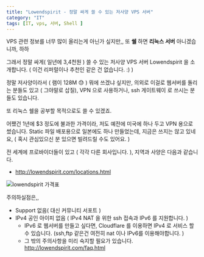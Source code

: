 ```yaml
---
title: "Lowendspirit - 정말 싸게 쓸 수 있는 저사양 VPS 서버"
category: "IT"
tags: [IT, vps, 서버, Shell ]
---
```


VPS 관련 정보를 너무 많이 올리는게 아닌가 싶지만,, 또 **쉘** 하면 **리눅스 서버** 아니겠습니까, 하하

그래서 정말 싸게( 일년에 3,4천원 ) 쓸 수 있는 저사양 VPS 서버 Lowendspirit 을 소개합니다. ( 이건 리퍼럴이나 추천인  같은 건 없습니다. :) )

정말 저사양이라서 ( 램이 128M :sweat: ) 뭐에 쓰겠냐 싶지만, 의외로 이걸로 웹서버를 돌리는 분들도 있고 ( 그야말로 삽질), VPN 으로 사용하거나, ssh 게이트웨이 로 쓰시는 분들도 있습니다.

또 리눅스 쉘을 공부할 목적으로도 쓸 수 있겠죠.

어쨌건 1년에 $3 정도에 불과한 가격이라, 저도 예전에 미국에 하나 두고 VPN 용으로 썼습니다. Static 파일 배포용으로 일본에도 하나 만들었는데, 지금은 쓰지는 않고 있네요, ( 혹시 관심있으신 분 있으면 빌려드릴 수도 있어요. )

전 세계에 프로바이더들이 있고 ( 각각 다른 회사입니다. ), 지역과 사양은 다음과 같습니다.

* http://lowendspirit.com/locations.html

![lowendspirit 가격표](http://i.imgur.com/8kBvyPM.jpg)

주의하실점은,, 

* Support 없음( 대신 커뮤니티 서포트 )
* IPv4 공인 아이피 없음 ( IPv4 NAT 을 위한 ssh 접속과 IPv6 를 지원합니다. )
  * IPv6 로 웹서버를 만들고 싶다면, Cloudflare 를 이용하면 IPv4 로 서비스 할 수 있습니다. (ssh,ftp 같은건 여전히 nat 이나 IPv6를 이용해야합니다. )
  * 그 밖의 주의사항을 미리 숙지할 필요가 있습니다. http://lowendspirit.com/faq.html
